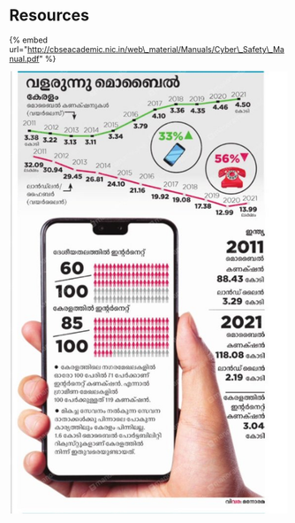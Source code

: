 # Resources

{% embed url="http://cbseacademic.nic.in/web\_material/Manuals/Cyber\_Safety\_Manual.pdf" %}

![](../../.gitbook/assets/image%20%28114%29.png)



